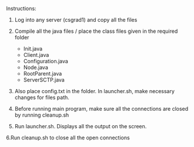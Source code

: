 Instructions:
1. Log into any server (csgrad1) and copy all the files 
2. Compile all the java files / place the class files given in the required folder
	- Init.java
	- Client.java
	- Configuration.java
	- Node.java
	- RootParent.java
	- ServerSCTP.java

3. Also place config.txt in the folder. In launcher.sh, make necessary changes for files path. 

4. Before running main program, make sure all the connections are closed by running cleanup.sh

5. Run launcher.sh. Displays all the output on the screen. 

6.Run cleanup.sh to close all the open connections 